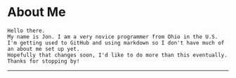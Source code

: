 # About Me
	Hello there.
	My name is Jon. I am a very novice programmer from Ohio in the U.S.
	I'm getting used to GitHub and using markdown so I don't have much of an about me set up yet.
	Hopefully that changes soon, I'd like to do more than this eventually.
	Thanks for stopping by!
 ---
